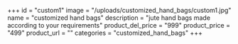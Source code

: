 +++
id = "custom1"
image = "/uploads/customized_hand_bags/custom1.jpg"
name = "customized hand bags"
description = "jute hand bags made according to your requirements"
product_del_price = "999"
product_price = "499"
product_url = ""
categories = "customized_hand_bags"
+++
